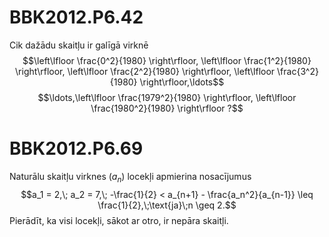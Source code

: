 # <lo-sample/> BBK2012.P6.42

Cik dažādu skaitļu ir galīgā virknē
$$\left\lfloor \frac{0^2}{1980} \right\rfloor, 
\left\lfloor \frac{1^2}{1980} \right\rfloor, 
\left\lfloor \frac{2^2}{1980} \right\rfloor, 
\left\lfloor \frac{3^2}{1980} \right\rfloor,\ldots$$
$$\ldots,\left\lfloor \frac{1979^2}{1980} \right\rfloor, 
\left\lfloor \frac{1980^2}{1980} \right\rfloor ?$$

<!--
sameAs=LV.OTHER.TST.1980.10.1
-->



# <lo-sample/> BBK2012.P6.69

Naturālu skaitļu virknes $\left( a_n \right)$ 
locekļi apmierina nosacījumus
$$a_1 = 2,\; a_2 = 7,\; -\frac{1}{2} < a_{n+1} - 
\frac{a_n^2}{a_{n-1}} \leq \frac{1}{2},\;\text{ja}\;n \geq 2.$$
Pierādīt, ka visi locekļi, sākot ar otro, ir nepāra 
skaitļi.

<!--
sameAs=LV.OTHER.TST.1992.12.3
-->




